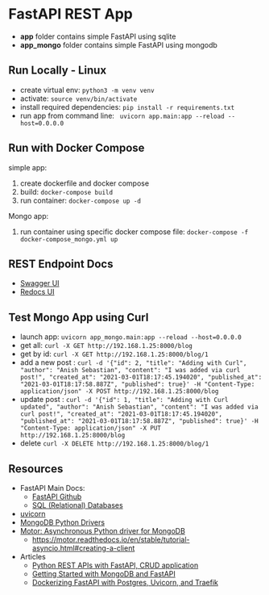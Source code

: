# FastAPI REST App


- **app** folder contains simple FastAPI using sqlite
- **app_mongo** folder contains simple FastAPI using mongodb

## Run Locally - Linux
- create virtual env: ```python3 -m venv venv```
- activate: ```source venv/bin/activate```
- install required dependencies: ```pip install -r requirements.txt```
- run app from command line: ``` uvicorn app.main:app --reload --host=0.0.0.0```

## Run with Docker Compose

simple app:
1. create dockerfile and docker compose
2. build: ```docker-compose build```
3. run container: ```docker-compose up -d```

Mongo app:
1. run container using specific docker compose file: ```docker-compose -f docker-compose_mongo.yml up```
## REST Endpoint Docs

- [Swagger UI](http://192.168.1.25:8000/docs)
- [Redocs UI](http://192.168.1.25:8000/redoc)

## Test Mongo App using Curl
- launch app: ```uvicorn app_mongo.main:app --reload --host=0.0.0.0```
- get all: ```curl -X GET http://192.168.1.25:8000/blog```
- get by id: ```curl -X GET http://192.168.1.25:8000/blog/1```
- add a new post : ```curl -d '{"id": 2, "title": "Adding with Curl", "author": "Anish Sebastian", "content": "I was added via curl post!", "created_at": "2021-03-01T18:17:45.194020", "published_at": "2021-03-01T18:17:58.887Z", "published": true}' -H "Content-Type: application/json" -X POST http://192.168.1.25:8000/blog```
- update post : ```curl -d '{"id": 1, "title": "Adding with Curl updated", "author": "Anish Sebastian", "content": "I was added via curl post!", "created_at": "2021-03-01T18:17:45.194020", "published_at": "2021-03-01T18:17:58.887Z", "published": true}' -H "Content-Type: application/json" -X PUT http://192.168.1.25:8000/blog```
- delete ```curl -X DELETE http://192.168.1.25:8000/blog/1```
## Resources
- FastAPI Main Docs:
    - [FastAPI Github](https://github.com/tiangolo/fastapi)
    - [SQL (Relational) Databases](https://fastapi.tiangolo.com/tutorial/sql-databases/)
- [uvicorn](https://www.uvicorn.org/)
- [MongoDB Python Drivers](https://docs.mongodb.com/drivers/python/)
- [Motor: Asynchronous Python driver for MongoDB](https://motor.readthedocs.io/en/stable/)
  - https://motor.readthedocs.io/en/stable/tutorial-asyncio.html#creating-a-client
- Articles
  - [Python REST APIs with FastAPI, CRUD application](https://dev.to/xarala221/python-rest-apis-with-fastapi-crud-application-9kc)
  - [Getting Started with MongoDB and FastAPI](https://www.mongodb.com/developer/quickstart/python-quickstart-fastapi/)
  - [Dockerizing FastAPI with Postgres, Uvicorn, and Traefik](https://testdriven.io/blog/fastapi-docker-traefik/)